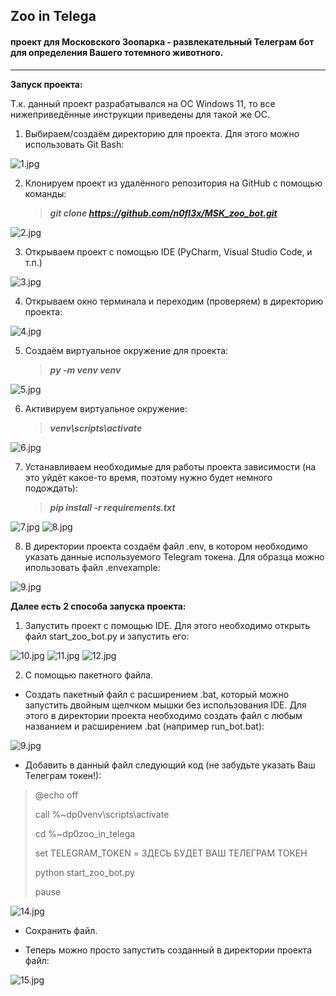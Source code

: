 ## Zoo in Telega
#### проект для Московского Зоопарка - развлекательный Телеграм бот для определения Вашего тотемного животного.

---

__Запуск проекта:__

Т.к. данный проект разрабатывался на ОС Windows 11, то все нижеприведённые инструкции
приведены для такой же ОС.

1. Выбираем/создаём директорию для проекта. Для этого можно использовать Git Bash:

![1.jpg](start_info/1.jpg)


2. Клонируем проект из удалённого репозитория на GitHub с помощью команды:

    > ___git clone https://github.com/n0fl3x/MSK_zoo_bot.git___

![2.jpg](start_info/2.jpg)


3. Открываем проект с помощью IDE (PyCharm, Visual Studio Code, и т.п.)

![3.jpg](start_info/3.jpg)


4. Открываем окно терминала и переходим (проверяем) в директорию проекта:

![4.jpg](start_info/4.jpg)


5. Создаём виртуальное окружение для проекта:

    > ___py -m venv venv___

![5.jpg](start_info/5.jpg)


6. Активируем виртуальное окружение:

   > ___venv\scripts\activate___

![6.jpg](start_info/6.jpg)


7. Устанавливаем необходимые для работы проекта зависимости
(на это уйдёт какое-то время, поэтому нужно будет немного подождать):

    > ___pip install -r requirements.txt___

![7.jpg](start_info/7.jpg)
![8.jpg](start_info/8.jpg)


8. В директории проекта создаём файл .env, в котором необходимо указать данные
используемого Telegram токена. Для образца можно ипользовать файл .envexample:

![9.jpg](start_info/9.jpg)


__Далее есть 2 способа запуска проекта:__

1. Запустить проект с помощью IDE. Для этого необходимо открыть файл
start_zoo_bot.py и запустить его:

![10.jpg](start_info/10.jpg)
![11.jpg](start_info/11.jpg)
![12.jpg](start_info/12.jpg)


2. С помощью пакетного файла.
- Создать пакетный файл с расширением .bat, который можно запустить
двойным щелчком мышки без использования IDE. Для этого в директории проекта
необходимо создать файл с любым названием и расширением .bat (например run_bot.bat):

![9.jpg](start_info/9.jpg)

- Добавить в данный файл следующий код (не забудьте указать Ваш Телеграм токен!):

>@echo off
>
>call %~dp0venv\scripts\activate
> 
>cd %~dp0zoo_in_telega
> 
>set TELEGRAM_TOKEN = ЗДЕСЬ БУДЕТ ВАШ ТЕЛЕГРАМ ТОКЕН
> 
>python start_zoo_bot.py
> 
>pause

![14.jpg](start_info/14.jpg)

- Сохранить файл.

- Теперь можно просто запустить созданный в директории проекта файл:

![15.jpg](start_info/15.jpg)
